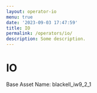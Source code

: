 ```yaml
---
layout: operator-io
menu: true
date: '2023-09-03 17:47:59'
title: IO
permalink: /operators/io/
description: Some description.
---
```


# IO

Base Asset Name: blackell_iw9_2_1  